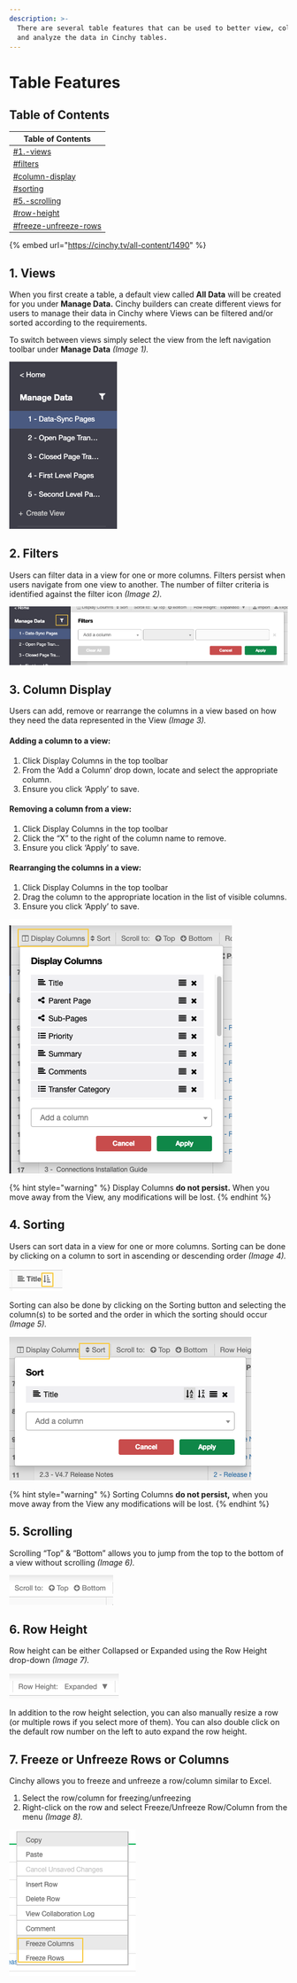 ```yaml
---
description: >-
  There are several table features that can be used to better view, collaborate
  and analyze the data in Cinchy tables.
---
```


# Table Features

## Table of Contents <a href="#views" id="views"></a>

| Table of Contents                                                         |
| ------------------------------------------------------------------------- |
| [#1.-views](table-features.md#1.-views "mention")                         |
| [#filters](table-features.md#filters "mention")                           |
| [#column-display](table-features.md#column-display "mention")             |
| [#sorting](table-features.md#sorting "mention")                           |
| [#5.-scrolling](table-features.md#5.-scrolling "mention")                 |
| [#row-height](table-features.md#row-height "mention")                     |
| [#freeze-unfreeze-rows](table-features.md#freeze-unfreeze-rows "mention") |

{% embed url="https://cinchy.tv/all-content/1490" %}

## 1. Views

When you first create a table, a default view called **All Data** will be created for you under **Manage Data.** Cinchy builders can create different views for users to manage their data in Cinchy where Views can be filtered and/or sorted according to the requirements.

To switch between views simply select the view from the left navigation toolbar under **Manage Data** _(Image 1)._

![Image 1: Using Views](<../../.gitbook/assets/image (49).png>)

## 2. Filters <a href="#filters" id="filters"></a>

Users can filter data in a view for one or more columns. Filters persist when users navigate from one view to another. The number of filter criteria is identified against the filter icon _(Image 2)._

![Image 2: Filtering](<../../.gitbook/assets/image (603).png>)

## 3. Column Display <a href="#column-display" id="column-display"></a>

Users can add, remove or rearrange the columns in a view based on how they need the data represented in the View _(Image 3)._

#### Adding a column to a view:

1. Click Display Columns in the top toolbar
2. From the ‘Add a Column’ drop down, locate and select the appropriate column.
3. Ensure you click ‘Apply’ to save.

#### Removing a column from a view:

1. Click Display Columns in the top toolbar
2. Click the “X” to the right of the column name to remove.
3. Ensure you click ‘Apply’ to save.

#### Rearranging the columns in a view:

1. Click Display Columns in the top toolbar
2. Drag the column to the appropriate location in the list of visible columns.
3. Ensure you click ‘Apply’ to save.

![Image 3: Display Columns](<../../.gitbook/assets/image (315).png>)

{% hint style="warning" %}
Display Columns **do not persist.** When you move away from the View, any modifications will be lost.
{% endhint %}

## 4. Sorting <a href="#sorting" id="sorting"></a>

Users can sort data in a view for one or more columns. Sorting can be done by clicking on a column to sort in ascending or descending order _(Image 4)._

![Image 4: Sorting via a table column](<../../.gitbook/assets/image (592).png>)

Sorting can also be done by clicking on the Sorting button and selecting the column(s) to be sorted and the order in which the sorting should occur _(Image 5)._

![Image 5: Sorting via the Sort button](<../../.gitbook/assets/image (619).png>)

{% hint style="warning" %}
Sorting Columns **do not persist,** when you move away from the View any modifications will be lost.
{% endhint %}

## 5. Scrolling

Scrolling “Top” & “Bottom” allows you to jump from the top to the bottom of a view without scrolling _(Image 6)._

![Image 6: Scrolling](<../../.gitbook/assets/image (92).png>)

## 6. Row Height <a href="#row-height" id="row-height"></a>

Row height can be either Collapsed or Expanded using the Row Height drop-down _(Image 7)._

![Image 7: Expanding/Collapsing the row height](<../../.gitbook/assets/image (724).png>)

In addition to the row height selection, you can also manually resize a row (or multiple rows if you select more of them). You can also double click on the default row number on the left to auto expand the row height.

## 7. Freeze or Unfreeze Rows or Columns <a href="#freeze-unfreeze-rows" id="freeze-unfreeze-rows"></a>

Cinchy allows you to freeze and unfreeze a row/column similar to Excel.

1. Select the row/column for freezing/unfreezing
2. Right-click on the row and select Freeze/Unfreeze Row/Column from the menu _(Image 8)._

![Image 8: Freezing a Row/Column](<../../.gitbook/assets/image (188).png>)

